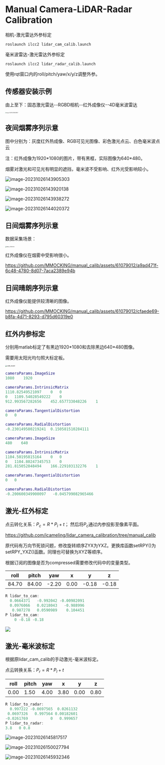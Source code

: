 # Manual Camera-LiDAR-Radar Calibration

相机-激光雷达外参标定

```shell
roslaunch ilcc2 lidar_cam_calib.launch
```

毫米波雷达-激光雷达外参标定

```shell
roslaunch ilcc2 lidar_radar_calib.launch
```

使用rqt窗口内的roll/pitch/yaw/x/y/z调整外参。

## 传感器安装示例

由上至下：固态激光雷达--RGBD相机--红外成像仪--4D毫米波雷达

<img src="pic/image-20231024104639827.png" alt="image-20231024104639827" style="zoom: 20%;" />

## 夜间烟雾序列示意

图中分别为：灰度红外热成像、RGB可见光图像、彩色激光点云、白色毫米波点云

注：红外成像为1920\*1080的图片，带有黑框，实际图像为640\*480。

烟雾对激光和可见光有明显的遮挡，毫米波不受影响、红外光受影响较小。

![image-20231026143905303](pic/image-20231026143905303.png)

![image-20231026143920138](pic/image-20231026143920138.png)

![image-20231026143938272](pic/image-20231026143938272.png)

![image-20231026144020372](pic/image-20231026144020372.png)

## 日间烟雾序列示意

数据采集场景：

<img src="pic/data_collection.JPG" alt="data_collection" style="zoom: 25%;" />

红外成像仪在烟雾中受影响很小。

https://github.com/MMOCKING/manual_calib/assets/61079012/a9ad471f-6c48-4780-8d07-7aca2389e94b

## 日间晴朗序列示意

红外成像仪能提供较清晰的图像。

https://github.com/MMOCKING/manual_calib/assets/61079012/cfaede69-b8fa-4d71-8293-d795d60319e0

## 红外内参标定

分别用matlab标定了有黑边1920\*1080和去除黑边640\*480图像。

需要用太阳光均匀照大标定板。

<img src="pic/calib_board.png" alt="calib_board" style="zoom:33%;" />

```matlab
cameraParams.ImageSize
1080    1920

cameraParams.IntrinsicMatrix
1110.82549521097	0	0
0	1109.54028549222	0
912.993567282656	452.657733048226	1

cameraParams.TangentialDistortion
0	0

cameraParams.RadialDistortion
-0.230149580219241	0.150581510284111
```

```matlab
cameraParams.ImageSize
480    640

cameraParams.IntrinsicMatrix
1104.50195815164	0	0
0	1104.80247345753	0
281.815052848494	166.229103132276	1

cameraParams.TangentialDistortion
0	0

cameraParams.RadialDistortion
-0.200600349900097   -0.045799082965466
```

## 激光-红外标定

点云转化关系：$P_c = R * P_l + t$；
然后将$P_c$通过内参投影至像素平面。

https://github.com/icameling/lidar_camera_calibration/tree/manual_calib

原代码有万向节死锁问题，修改旋转顺序ZYX为YXZ。更换库函数setRPY()为setRPY_YXZ()函数。同理也可替换为XYZ等顺序。

根据订阅的图像是否为compressed需要修改代码中的变量类型。

| roll  | pitch | yaw   | x    | y     | z     |
| ----- | ----- | ----- | ---- | ----- | ----- |
| 84.70 | 84.00 | -2.20 | 0.00 | -0.18 | -0.18 |

```cpp
R lidar_to_cam:
  0.0664371   -0.992042 -0.00982091
  0.0976066   0.0218043   -0.988996
   0.987278   0.0590989    0.104451
P lidar_to_cam:
    0 -0.18 -0.18
```

![](pic/calib_thermal.png)

## 激光-毫米波标定

根据原lidar_cam_calib的手动激光-毫米波标定。

点云转换关系：$P_r = R * P_l + t$

| roll | pitch | yaw  | x    | y    | z    |
| ---- | ----- | ---- | ---- | ---- | ---- |
| 0.00 | 1.50  | 4.00 | 3.80 | 0.00 | 0.80 |

```cpp
R lidar_to_radar:
  0.997222 -0.0697565  0.0261132
 0.0697326   0.997564 0.00182601
-0.0261769          0   0.999657
P lidar_to_radar:
3.8   0 0.8
```

![image-20231026145817517](pic/image-20231026145817517.png)

![image-20231026150027794](pic/image-20231026150027794.png)

![image-20231026145932346](pic/image-20231026145932346.png)
